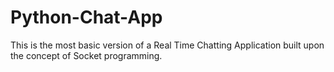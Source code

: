 # Python-Chat-App
This is the most basic version of a Real Time Chatting Application built upon the concept of Socket programming.
